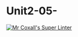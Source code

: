 # Unit2-05-
[![Mr Coxall's Super Linter](https://github.com/ICS3U-C-Programming-Christopher-El-Murr/Unit2-05-/workflows/Mr%20Coxall's%20Super%20Linter/badge.svg)](https://github.com/ICS3U-C-Programming-Christopher-El-Murr/Unit2-05-/actions/)
